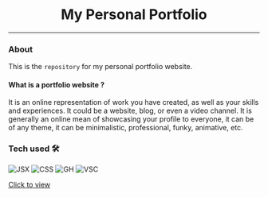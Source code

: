 <h1 align="center">My Personal Portfolio</h1>



---

### About
This is the `repository` for my personal portfolio website.
#### What is a portfolio website ? 
 It is an online representation of work you have created, as well as your skills and experiences. It could be a website, blog, or even a video channel. It is generally an online mean of showcasing your profile to everyone, it can be of any theme, it can be minimalistic, professional, funky, animative, etc.

 

### Tech used  🛠

<p align="left">
<img alt="JSX" src="https://img.shields.io/badge/React-20232A?style=for-the-badge&logo=react&logoColor=61DAFB">
<img alt="CSS" src="https://img.shields.io/badge/CSS-%231572B6.svg?style=for-the-badge&logo=css3&logoColor=white">
<img alt="GH" src="https://img.shields.io/badge/GitHub-%23121011.svg?style=for-the-badge&logo=github&logoColor=white">
<img alt="VSC" src="https://img.shields.io/badge/VSCode-%23007ACC.svg?style=for-the-badge&logo=visual-studio-code&logoColor=white">
</p>


[Click to view]("https://suman-roy.vercel.app")
</br>



